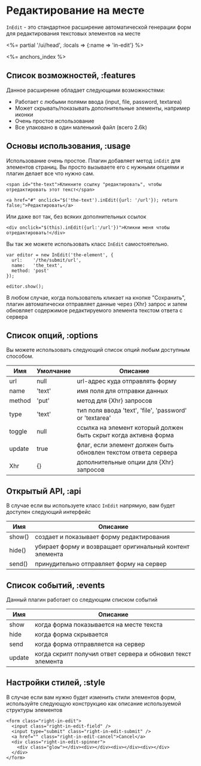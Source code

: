 # Редактирование на месте

`InEdit` - это стандартное расширение автоматической генерации форм для редактирования
текстовых элементов на месте

<%= partial '/ui/head', :locals => {:name => 'in-edit'} %>

<%= anchors_index %>

## Список возможностей, :features

Данное расширение обладает следующими возможностями:

* Работает с любыми полями ввода (input, file, password, textarea)
* Может скрывать/показывать дополнительные элементы, например иконки
* Очень простое использование
* Все упаковано в один маленький файл (всего 2.6k)

## Основы использования, :usage

Использование очень простое. Плагин добавляет метод `inEdit` для элементов страниц.
Вы просто вызываете его с нужными опциями и плагин делает все что нужно сам.

    <span id="the-text">Кликните ссылку "редактировать", чтобы отредактировать этот текст</span>

    <a href="#" onclick="$('the-text').inEdit({url: '/url'}); return false;">Редактировать</a>

Или даже вот так, без всяких дополнительных ссылок

    <div onclick="$(this).inEdit({url:'/url'})">Кликни меня чтобы отредактировать!</div>

Вы так же можете использовать класс `InEdit` самостоятельно.

    var editor = new InEdit('the-element', {
      url:    '/the/submit/url',
      name:   'the_text',
      method: 'post'
    });

    editor.show();

В любом случае, когда пользователь кликает на кнопке "Сохранить", плагин автоматически
отправляет данные через {Xhr} запрос и затем обновляет содержимое редактируемого элемента
текстом ответа с сервера


## Список опций, :options

Вы можете использовать следующий список опций любым доступным способом.

Имя    | Умолчание | Описание
-------|-----------|---------------------------------------------------------------------
url    | null      | url-адрес куда отправлять форму
name   | 'text'    | имя поля для отправки данных
method | 'put'     | метод для {Xhr} запросов
type   | 'text'    | тип поля ввода 'text', 'file', 'password' or 'textarea'
toggle | null      | ссылка на элемент который должен быть скрыт когда активна форма
update | true      | флаг, если элемент должен быть обновлен текстом ответа сервера
Xhr    | {}        | дополнительные опции для {Xhr} запросов


## Открытый API, :api

В случае если вы используете класс `InEdit` напрямую, вам будет доступен следующий интерфейс

Имя    | Описание
-------|-----------------------------------------------------------
show() | создает и показывает форму редактирования
hide() | убирает форму и возвращает оригинальный контент элемента
send() | принудительно отправляет форму на сервер


## Список событий, :events

Данный плагин работает со следующим списком событий

Имя    | Описание
-------|--------------------------------------------------------------------------
show   | когда форма показывается на месте текста
hide   | когда форма скрывается
send   | когда форма отправляется на сервер
update | когда скрипт получил ответ сервера и обновил текст элемента


## Настройки стилей, :style

В случае если вам нужно будет изменить стили элементов форм, используйте следующую
конструкцию как описание используемой структуры элементов

    <form class="right-in-edit">
      <input class="right-in-edit-field" />
      <input type="submit" class="right-in-edit-submit" />
      <a href="" class="right-in-edit-cancel">Cancel</a>
      <div class="right-in-edit-spinner">
        <div class="glow"></div><div></div><div></div><div></div>
      </div>
    </form>
